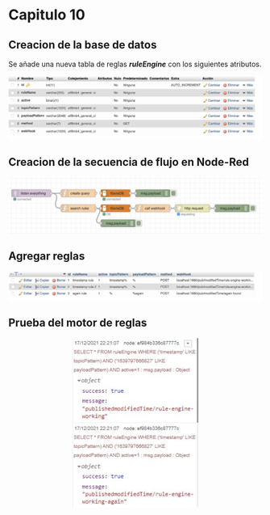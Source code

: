 # Capitulo 10
## Creacion de la base de datos
Se añade una nueva tabla de reglas ***ruleEngine*** con los siguientes atributos.

<p align="center">
  <img src="https://github.com/Javozz/IoT/blob/main/Capitulo%2010/imagenes/Estructura%20BD.png" width="950" title="hover text">
</p>

## Creacion de la secuencia de flujo en Node-Red

<p align="center">
  <img src="https://github.com/Javozz/IoT/blob/main/Capitulo%2010/imagenes/Rules.png" width="950" title="hover text">
</p>

## Agregar reglas

<p align="center">
  <img src="https://github.com/Javozz/IoT/blob/main/Capitulo%2010/imagenes/BD.png" width="950" title="hover text">
</p>

## Prueba del motor de reglas
<p align="center">
  <img src="https://github.com/Javozz/IoT/blob/main/Capitulo%2010/imagenes/debug.jpg" width="250" title="hover text">
</p>
